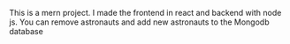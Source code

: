 This is a mern project. I made the frontend in react and backend with node js. You can remove astronauts and add new astronauts to the Mongodb database

